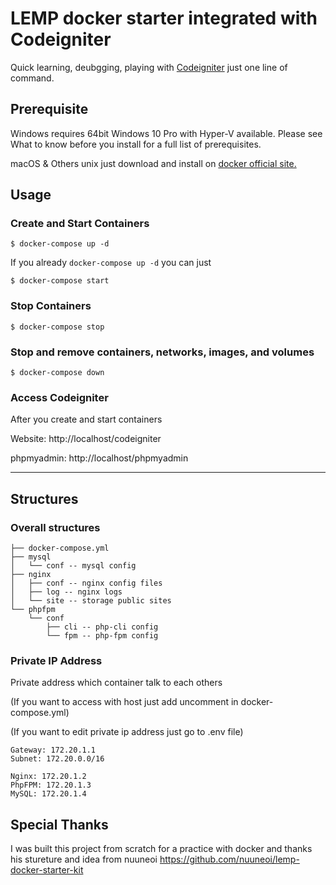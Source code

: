 # LEMP docker starter integrated with Codeigniter

Quick learning, deubgging, playing with [Codeigniter](https://codeigniter.com/) just one line of command.

## Prerequisite

Windows requires 64bit Windows 10 Pro with Hyper-V available. Please see What to know before you install for a full list of prerequisites.

macOS & Others unix just download and install on [docker official site.](https://www.docker.com/get-docker)

## Usage

### Create and Start Containers

```
$ docker-compose up -d
```

If you already ```docker-compose up -d``` you can just

```
$ docker-compose start
```

### Stop Containers

```
$ docker-compose stop
```

### Stop and remove containers, networks, images, and volumes

```
$ docker-compose down
```

### Access Codeigniter

After you create and start containers

Website: http://localhost/codeigniter

phpmyadmin: http://localhost/phpmyadmin

---

## Structures

### Overall structures

```
├── docker-compose.yml
├── mysql
│   └── conf -- mysql config
├── nginx
│   ├── conf -- nginx config files
│   ├── log -- nginx logs
│   └── site -- storage public sites
└── phpfpm
    └── conf
        ├── cli -- php-cli config
        └── fpm -- php-fpm config
```
### Private IP Address 

Private address which container talk to each others


(If you want to access with host just add uncomment in docker-compose.yml)


(If you want to edit private ip address just go to .env file)

```
Gateway: 172.20.1.1
Subnet: 172.20.0.0/16

Nginx: 172.20.1.2
PhpFPM: 172.20.1.3
MySQL: 172.20.1.4
```

## Special Thanks

I was built this project from scratch for a practice with docker and thanks his stureture and idea from nuuneoi https://github.com/nuuneoi/lemp-docker-starter-kit
